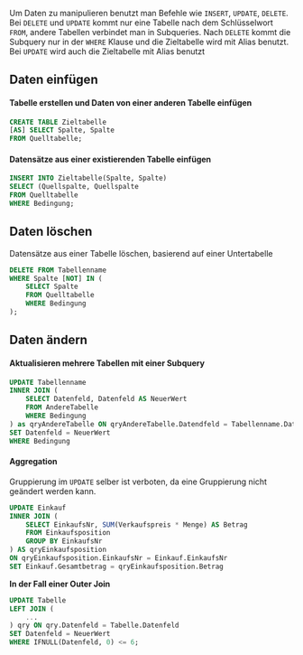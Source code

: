 Um Daten zu manipulieren benutzt man Befehle wie `INSERT`,  `UPDATE`, `DELETE`. Bei `DELETE` und `UPDATE` kommt nur eine Tabelle nach dem Schlüsselwort `FROM`, andere Tabellen verbindet man in Subqueries. Nach `DELETE` kommt die Subquery nur in der `WHERE` Klause und die Zieltabelle wird mit Alias benutzt. Bei `UPDATE` wird auch die Zieltabelle mit Alias benutzt

## Daten einfügen

#### Tabelle erstellen und Daten von einer anderen Tabelle einfügen

```sql
CREATE TABLE Zieltabelle
[AS] SELECT Spalte, Spalte 
FROM Quelltabelle;
```

#### Datensätze aus einer existierenden Tabelle einfügen

```sql
INSERT INTO Zieltabelle(Spalte, Spalte) 
SELECT (Quellspalte, Quellspalte 
FROM Quelltabelle 
WHERE Bedingung;
```

## Daten löschen
Datensätze aus einer Tabelle löschen, basierend auf einer Untertabelle 

```sql
DELETE FROM Tabellenname 
WHERE Spalte [NOT] IN (
	SELECT Spalte 
	FROM Quelltabelle 
	WHERE Bedingung 
);
```

## Daten ändern

#### Aktualisieren mehrere Tabellen mit einer Subquery

```sql
UPDATE Tabellenname 
INNER JOIN ( 
	SELECT Datenfeld, Datenfeld AS NeuerWert
	FROM AndereTabelle 
	WHERE Bedingung 
) as qryAndereTabelle ON qryAndereTabelle.Datendfeld = Tabellenname.Datenfeld 
SET Datenfeld = NeuerWert 
WHERE Bedingung
```

#### Aggregation
Gruppierung im `UPDATE` selber ist verboten, da eine Gruppierung nicht geändert werden kann.

```sql
UPDATE Einkauf
INNER JOIN (
	SELECT EinkaufsNr, SUM(Verkaufspreis * Menge) AS Betrag
	FROM Einkaufsposition
	GROUP BY EinkaufsNr
) AS qryEinkaufsposition
ON qryEinkaufsposition.EinkaufsNr = Einkauf.EinkaufsNr
SET Einkauf.Gesamtbetrag = qryEinkaufsposition.Betrag
```

**In der Fall einer Outer Join**
```sql
UPDATE Tabelle
LEFT JOIN (
	...
) qry ON qry.Datenfeld = Tabelle.Datenfeld
SET Datenfeld = NeuerWert
WHERE IFNULL(Datenfeld, 0) <= 6;
```




